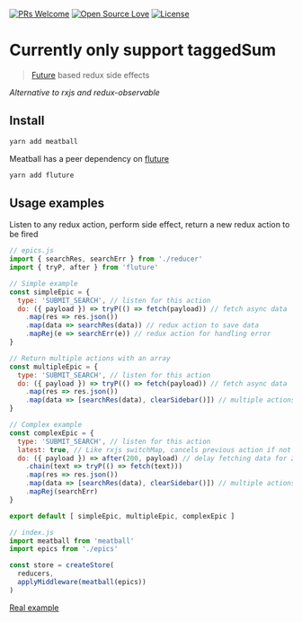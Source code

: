 [![PRs Welcome](https://img.shields.io/badge/PRs-welcome-brightgreen.svg)](http://makeapullrequest.com)
[![Open Source Love](https://badges.frapsoft.com/os/v1/open-source.svg?v=103)](https://github.com/rametta/meatball/)
[![License](https://img.shields.io/badge/License-Apache%202.0-blue.svg)](https://opensource.org/licenses/Apache-2.0)

# Currently only support taggedSum

> [Future](https://github.com/fluture-js/Fluture) based redux side effects

*Alternative to rxjs and redux-observable*

## Install
```sh
yarn add meatball
```

Meatball has a peer dependency on [fluture](https://github.com/fluture-js/Fluture)
```sh
yarn add fluture
```

## Usage examples
Listen to any redux action, perform side effect, return a new redux action to be fired
```js
// epics.js
import { searchRes, searchErr } from './reducer'
import { tryP, after } from 'fluture'

// Simple example
const simpleEpic = {
  type: 'SUBMIT_SEARCH', // listen for this action
  do: ({ payload }) => tryP(() => fetch(payload)) // fetch async data
    .map(res => res.json())
    .map(data => searchRes(data)) // redux action to save data
    .mapRej(e => searchErr(e)) // redux action for handling error
}

// Return multiple actions with an array
const multipleEpic = {
  type: 'SUBMIT_SEARCH', // listen for this action
  do: ({ payload }) => tryP(() => fetch(payload)) // fetch async data
    .map(res => res.json())
    .map(data => [searchRes(data), clearSidebar()]) // multiple actions
}

// Complex example
const complexEpic = {
  type: 'SUBMIT_SEARCH', // listen for this action
  latest: true, // Like rxjs switchMap, cancels previous action if not resolved
  do: ({ payload }) => after(200, payload) // delay fetching data for 200ms
    .chain(text => tryP(() => fetch(text)))
    .map(res => res.json())
    .map(data => [searchRes(data), clearSidebar()]) // multiple actions
    .mapRej(searchErr)
}

export default [ simpleEpic, multipleEpic, complexEpic ]

// index.js
import meatball from 'meatball'
import epics from './epics'

const store = createStore(
  reducers,
  applyMiddleware(meatball(epics))
)
```

[Real example](/example)